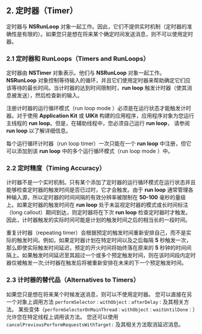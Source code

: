 ## 2. 定时器（Timer）

定时器与 **NSRunLoop** 对象一起工作。因此，它们不提供实时机制（定时器的准确性是有限的）。如果您只是想在将来某个确定时间发送消息，则不可以使用定时器。

### 2.1 定时器和 RunLoops（Timers and RunLoops）

定时器由 **NSTimer** 对象表示。他们与 **NSRunLoop** 对象一起工作。 **NSRunLoop** 对象控制等待输入的循环，并且它们使用定时器来帮助确定它们应该等待的最长时间。当计时器的达到时间限制时，**run loop** 触发计时器（使其消息被发送），然后检查新的输入。

注册计时器的运行循环模式（run loop mode ）必须是在运行状态才能触发计时器。对于使用 **Application Kit** 或 **UIKit** 构建的应用程序，应用程序对象为您运行主线程的 **run loop**。但是，在辅助线程中，您必须自己运行 **run loop**， 请参阅 **run loop** 以了解详细信息。

每个运行循环计时器（run loop timer）一次只能在一个 **run loop** 中注册，但它可以添加到该 **run loop** 中的多个运行循环模式（run loop mode ）中。

### 2.2 定时精度（Timing Accuracy）

计时器不是一个实时机制。只有某个添加了定时器的运行循环模式在运行状态并且能够检查定时器的触发时间是否已过时，它才会触发。由于 **run loop** 通常管理各种输入源，所以定时器的时间间隔的有效分辨率被限制在 **50-100** 毫秒的量级上。如果定时器的触发时间在 **run loop** 处于未监视定时器的模式或长时间标注（long callout）期间到达，则定时器将在下次 **run loop** 检查定时器时才触发。因此，计时器触发的实际时间可能是计划的触发时间之后的相当长的一段时间。

重复计时器（repeating timer）会根据预定的触发时间重新安排自己，而不是实际的触发时间。例如，如果定时器计划在特定时间以及之后每隔 **5** 秒触发一次，那么即使实际触发时间延迟，预定的开火时间将始终落在原来的 **5** 秒钟的时间间隔上。如果触发时间延迟至其超过一个或多个预定触发时间，则在该时间段内定时器仅被触发一次;计时器在触发后将被重新安排在未来的下一个预定触发时间。

### 2.3 计时器的替代品（Alternatives to Timers）

如果您只是想在将来某个时候发送消息，则可以不使用定时器。 您可以直接在另一个对象上调用方法 `performSelector：withObject：afterDelay：`及其相关方法。 某些变体（`performSelectorOnMainThread：withObject：waitUntilDone：`）允许您在特定线程上调用该方法。 您还可以使用 `cancelPreviousPerformRequestsWithTarget:` 及其相关方法取消延迟消息。